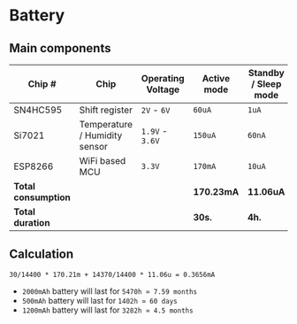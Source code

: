# Battery

## Main components

| Chip # | Chip | Operating Voltage | Active mode | Standby / Sleep mode |
| ------ | ------ | ------ | ------ | ------ |
| SN4HC595 | Shift register | `2V` - `6V` | `60uA` | `1uA` |
| Si7021 | Temperature / Humidity sensor | `1.9V` - `3.6V` | `150uA` | `60nA` |
| ESP8266 | WiFi based MCU | `3.3V` | `170mA` | `10uA` |
| **Total consumption** | | | **170.23mA** | **11.06uA** |
| **Total duration** | | | **30s.** | **4h.** |

## Calculation

`30/14400 * 170.21m + 14370/14400 * 11.06u = 0.3656mA`

- `2000mAh` battery will last for `5470h ≃ 7.59 months`
- `500mAh` battery will last for `1402h ≃ 60 days`
- `1200mAh` battery will last for `3282h ≃ 4.5 months`
